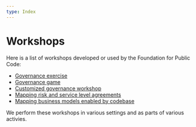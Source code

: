 ```yaml
---
type: Index
---
```


# Workshops

Here is a list of workshops developed or used by the Foundation for Public Code:

* [Governance exercise](../supporting-codebase-governance/exercise/index.md)
* [Governance game](../supporting-codebase-governance/game/index.md)
* [Customized governance workshop](../supporting-codebase-governance/customized-governance-workshop/index.md)
* [Mapping risk and service level agreements](mapping-risk-and-service-level-agreements/index.md)
* [Mapping business models enabled by codebase](mapping-business-models/index.md)

We perform these workshops in various settings and as parts of various activies.

